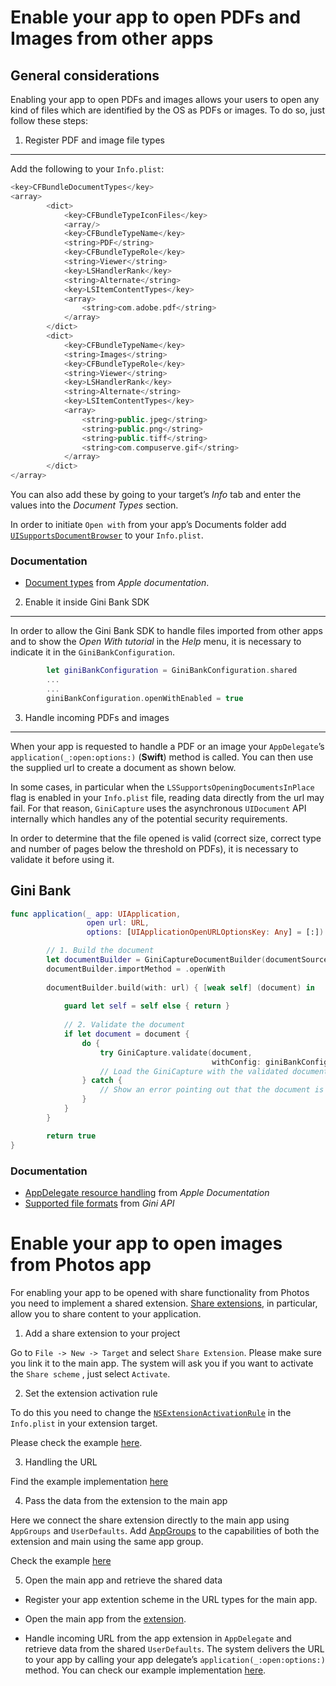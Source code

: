 Enable your app to open PDFs and Images from other apps
========================================

General considerations
----------------------

Enabling your app to open PDFs and images allows your users to open any kind of files which are identified by the OS as PDFs or images. To do so, just follow these steps:


1. Register PDF and image file types
------------------------------------

Add the following to your `Info.plist`:

```swift
<key>CFBundleDocumentTypes</key>
<array>
        <dict>
            <key>CFBundleTypeIconFiles</key>
            <array/>
            <key>CFBundleTypeName</key>
            <string>PDF</string>
            <key>CFBundleTypeRole</key>
            <string>Viewer</string>
            <key>LSHandlerRank</key>
            <string>Alternate</string>
            <key>LSItemContentTypes</key>
            <array>
                <string>com.adobe.pdf</string>
            </array>
        </dict>
        <dict>
            <key>CFBundleTypeName</key>
            <string>Images</string>
            <key>CFBundleTypeRole</key>
            <string>Viewer</string>
            <key>LSHandlerRank</key>
            <string>Alternate</string>
            <key>LSItemContentTypes</key>
            <array>
                <string>public.jpeg</string>
                <string>public.png</string>
                <string>public.tiff</string>
                <string>com.compuserve.gif</string>
            </array>
        </dict>
</array>
```

You can also add these by going to your target’s *Info* tab and enter the values into the *Document Types* section.

In order to initiate `Open with` from your app’s Documents folder add [`UISupportsDocumentBrowser`](https://developer.apple.com/documentation/bundleresources/information_property_list/uisupportsdocumentbrowser) to your `Info.plist`.

### Documentation

-   [Document types](https://developer.apple.com/library/content/documentation/FileManagement/Conceptual/DocumentInteraction_TopicsForIOS/Articles/RegisteringtheFileTypesYourAppSupports.html) from _Apple documentation_.

2. Enable it inside Gini Bank SDK
---------------------------------
In order to allow the Gini Bank SDK to handle files imported from other apps and to show the _Open With tutorial_ in the _Help_ menu, it is necessary to indicate it in the `GiniBankConfiguration`.

```swift
        let giniBankConfiguration = GiniBankConfiguration.shared
        ...
        ...
        giniBankConfiguration.openWithEnabled = true
```

3. Handle incoming PDFs and images
---------------------------------

When your app is requested to handle a PDF or an image your `AppDelegate`’s `application(_:open:options:)` (__Swift__) method is called. You can then use the supplied url to create a document as shown below.

In some cases, in particular when the `LSSupportsOpeningDocumentsInPlace` flag is enabled in your `Info.plist` file, reading data directly from the url may fail. For that reason, `GiniCapture` uses the asynchronous `UIDocument` API internally which handles any of the potential security requirements.

In order to determine that the file opened is valid (correct size, correct type and number of pages below the threshold on PDFs), it is necessary to validate it before using it.

Gini Bank
------------

```swift
func application(_ app: UIApplication,
                 open url: URL,
                 options: [UIApplicationOpenURLOptionsKey: Any] = [:]) -> Bool {            

        // 1. Build the document
        let documentBuilder = GiniCaptureDocumentBuilder(documentSource: .appName(name: sourceApplication))
        documentBuilder.importMethod = .openWith
        
        documentBuilder.build(with: url) { [weak self] (document) in
            
            guard let self = self else { return }
            
            // 2. Validate the document
            if let document = document {
                do {
                    try GiniCapture.validate(document,
                                             withConfig: giniBankConfiguration.captureConfiguration())
                    // Load the GiniCapture with the validated document
                } catch {
                    // Show an error pointing out that the document is invalid
                }
            }
        }

        return true
}
```

### Documentation

-   [AppDelegate resource handling](https://developer.apple.com/documentation/uikit/uiapplicationdelegate/1623112-application) from _Apple Documentation_
-   [Supported file formats](http://developer.gini.net/gini-api/html/documents.html#supported-file-formats) from _Gini API_

Enable your app to open images from Photos app
==============================================

For enabling your app to be opened with share functionality from Photos you need to implement a shared extension. 
[Share extensions](https://developer.apple.com/library/archive/documentation/General/Conceptual/ExtensibilityPG/Share.html), in particular, allow you to share content to your application.

1. Add a share extension to your project

Go to `File -> New -> Target` and select `Share Extension`. Please make sure you link it to the main app.
The system will ask you if you want to activate the `Share scheme` , just select `Activate`. 

2. Set the extension activation rule

To do this you need to change the [`NSExtensionActivationRule`](https://developer.apple.com/documentation/bundleresources/information_property_list/nsextension/nsextensionattributes/nsextensionactivationrule) in the `Info.plist` in your extension target.

Please check the example [here](https://github.com/gini/gini-mobile-ios/blob/main/BankSDK/GiniBankSDKExample/GiniBankSDKShareExtension/Info.plist).

3. Handling the URL

Find the example implementation [here](https://github.com/gini/gini-mobile-ios/blob/main/BankSDK/GiniBankSDKExample/GiniBankSDKShareExtension/ShareViewController.swift#L41)

4. Pass the data from the extension to the main app

Here we connect the share extension directly to the main app using `AppGroups` and `UserDefaults`.
Add [AppGroups](https://developer.apple.com/documentation/bundleresources/entitlements/com_apple_security_application-groups) to the capabilities of both the extension and main using the same app group.

Check the example [here](https://github.com/gini/gini-mobile-ios/blob/main/BankSDK/GiniBankSDKExample/GiniBankSDKShareExtension/ShareViewController.swift#L33)

5. Open the main app and retrieve the shared data

 - Register your app extention scheme in the URL types for the main app.

 - Open the main app from the [extension](https://github.com/gini/gini-mobile-ios/blob/main/BankSDK/GiniBankSDKExample/GiniBankSDKShareExtension/ShareViewController.swift#L61).

 - Handle incoming URL from the app extension in `AppDelegate` and retrieve data from the shared `UserDefaults`.
 The system delivers the URL to your app by calling your app delegate’s `application(_:open:options:)` method.
You can check our example implementation [here](https://github.com/gini/gini-mobile-ios/blob/main/BankSDK/GiniBankSDKExample/GiniBankSDKExample/AppDelegate.swift#L29).

